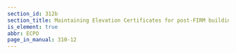 ```yaml
---
section_id: 312b
section_title: Maintaining Elevation Certificates for post-FIRM buildings
is_element: true
abbr: ECPO
page_in_manual: 310-12
---
```

